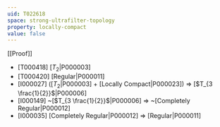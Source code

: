 ```yaml
---
uid: T022618
space: strong-ultrafilter-topology
property: locally-compact
value: false
---
```

[[Proof]]

* [T000418] [$T_2$|P000003]
* [T000420] [Regular|P000011]
* [I000027] ([$T_2$|P000003] + [Locally Compact|P000023]) => [$T_{3 \frac{1}{2}}$|P000006]
* [I000149] ~[$T_{3 \frac{1}{2}}$|P000006] => ~[Completely Regular|P000012]
* [I000035] [Completely Regular|P000012] => [Regular|P000011]

